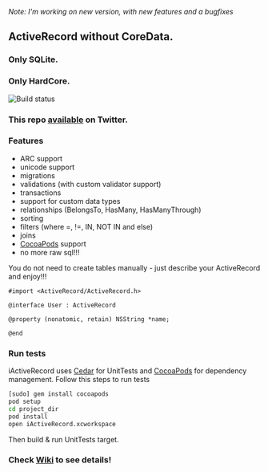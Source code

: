 _Note: I'm working on new version, with new features and a bugfixes_

## ActiveRecord without CoreData.
### Only SQLite.
### Only HardCore.

![Build status](https://travis-ci.org/AlexDenisov/iActiveRecord.png)

### This repo [available](https://twitter.com/#!/iactiverecord) on Twitter.
    
### Features

- ARC support
- unicode support
- migrations
- validations (with custom validator support)
- transactions
- support for custom data types
- relationships (BelongsTo, HasMany, HasManyThrough)
- sorting
- filters (where =, !=, IN, NOT IN and else)
- joins
- [CocoaPods](http://cocoapods.org/) support
- no more raw sql!!!

You do not need to create tables manually - just describe your ActiveRecord and enjoy!!!

    #import <ActiveRecord/ActiveRecord.h>

    @interface User : ActiveRecord

    @property (nonatomic, retain) NSString *name;

    @end

### Run tests

iActiveRecord uses [Cedar](https://github.com/pivotal/cedar) for UnitTests and [CocoaPods](https://github.com/CocoaPods/CocoaPods) for dependency management.
Follow this steps to run tests

```bash
[sudo] gem install cocoapods
pod setup
cd project_dir
pod install
open iActiveRecord.xcworkspace
```

Then build & run UnitTests target.

### Check [Wiki](https://github.com/AlexDenisov/iActiveRecord/wiki) to see details!
